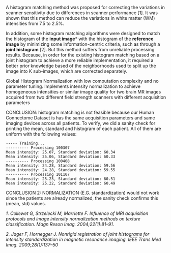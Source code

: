 
A histogram matching method was proposed for correcting the variations in scanner
sensitivity due to differences in scanner performance [1]. It was shown that this method
can reduce the variations in white matter (WM) intensities from 7.5 to 2.5%.  


In addition, some histogram matching algorithms were designed to
match the histogram of the **input image*** with the histogram of the **reference image** by
minimizing some information-centric criteria, such as through a **joint histogram** [2]. But this method suffers from unreliable processing results.
Because, in order for the existing histogram matching based on a joint histogram to achieve a more reliable implementation, it required a better prior knowledge based of the neighborhoods used to split up the image into K sub-images, which are corrected separately.

Global Histogram Normalization with low computation complexity and no parameter tuning. Implements intensity normalization to achieve homogeneous intensities or similar image quality for two brain MR images acquired from two
different field strength scanners with different acquisition parameters

CONCLUSION: histogram matching is not feasible because our Human Connectome Dataset is has the same acquisition parameters and same imaging devices across all patients. To verify, we did a sanity check for printing the mean, standard and histogram of each patient. All of them are uniform with the following values: 
```
----- Training...
---------- Processing 100307
Mean intensity: 25.07, Standard deviation: 60.34
Mean intensity: 25.06, Standard deviation: 60.33
---------- Processing 100408
Mean intensity: 24.28, Standard deviation: 59.56
Mean intensity: 24.28, Standard deviation: 59.55
---------- Processing 101107
Mean intensity: 25.23, Standard deviation: 60.51
Mean intensity: 25.22, Standard deviation: 60.49
```

CONCLUSION 2: NORMALIZATION (E.G. standardization) would not work since the patients are already normalized, the sanity check confirms this (mean, std) values.


*1. Collewet G, Strzelecki M, Marriette F. Influence of MRI acquisition protocols and image intensity normalization
methods on texture classification. Magn Reson Imag. 2004;22(1):81–91.*

*2. Jager F, Hornegger J. Nonrigid registration of joint histograms for intensity standardization in magnetic resonance
imaging. IEEE Trans Med Imag. 2009;28(1):137–50*